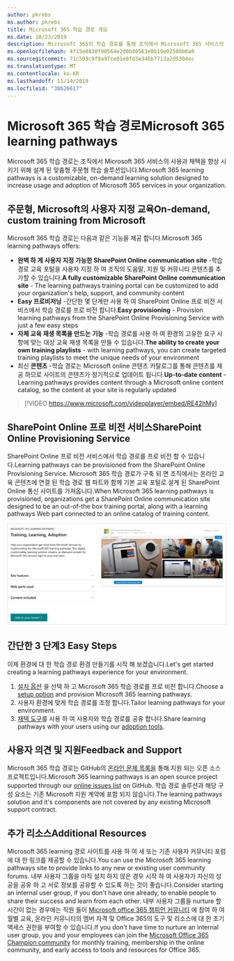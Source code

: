 ```yaml
---
author: pkrebs
ms.author: pkrebs
title: Microsoft 365 학습 경로 개요
ms.date: 10/23/2019
description: Microsoft 365의 학습 경로를 통해 조직에서 Microsoft 365 서비스의 사용 및 채택 속도를 향상 시키는 방법을 알아봅니다. 학습 경로에는 사용자 지정 SharePoint online 웹 파트 및 Microsoft 365 테 넌 트로 쉽게 프로 비전 되는 최신 SharePoint Online communications 교육 사이트가 포함 됩니다.
ms.openlocfilehash: 4f15e8830f90564e2d0b40563e0b19e02580b0a0
ms.sourcegitcommit: 71c503c9f9a97ce01e8fd3e346b7713a2d5304ec
ms.translationtype: MT
ms.contentlocale: ko-KR
ms.lasthandoff: 11/14/2019
ms.locfileid: "38626617"
---
```

# <a name="microsoft-365-learning-pathways"></a><span data-ttu-id="2992a-104">Microsoft 365 학습 경로</span><span class="sxs-lookup"><span data-stu-id="2992a-104">Microsoft 365 learning pathways</span></span> 
<span data-ttu-id="2992a-105">Microsoft 365 학습 경로는 조직에서 Microsoft 365 서비스의 사용과 채택을 향상 시키기 위해 설계 된 맞춤형 주문형 학습 솔루션입니다.</span><span class="sxs-lookup"><span data-stu-id="2992a-105">Microsoft 365 learning pathways is a customizable, on-demand learning solution designed to increase usage and adoption of Microsoft 365 services in your organization.</span></span>   

## <a name="on-demand-custom-training-from-microsoft"></a><span data-ttu-id="2992a-106">주문형, Microsoft의 사용자 지정 교육</span><span class="sxs-lookup"><span data-stu-id="2992a-106">On-demand, custom training from Microsoft</span></span>

<span data-ttu-id="2992a-107">Microsoft 365 학습 경로는 다음과 같은 기능을 제공 합니다.</span><span class="sxs-lookup"><span data-stu-id="2992a-107">Microsoft 365 learning pathways offers:</span></span>

- <span data-ttu-id="2992a-108">**완벽 하 게 사용자 지정 가능한 SharePoint Online communication site** -학습 경로 교육 포털을 사용자 지정 하 여 조직의 도움말, 지원 및 커뮤니티 콘텐츠를 추가할 수 있습니다.</span><span class="sxs-lookup"><span data-stu-id="2992a-108">**A fully customizable SharePoint Online communication site** - The learning pathways training portal can be customized to add your organization's help, support, and community content</span></span>
- <span data-ttu-id="2992a-109">**Easy 프로비저닝** -간단한 몇 단계만 사용 하 여 SharePoint Online 프로 비전 서비스에서 학습 경로를 프로 비전 합니다.</span><span class="sxs-lookup"><span data-stu-id="2992a-109">**Easy provisioning** - Provision learning pathways from the SharePoint Online Provisioning Service with just a few easy steps</span></span>
- <span data-ttu-id="2992a-110">**자체 교육 재생 목록을 만드는 기능** -학습 경로를 사용 하 여 환경의 고유한 요구 사항에 맞는 대상 교육 재생 목록을 만들 수 있습니다.</span><span class="sxs-lookup"><span data-stu-id="2992a-110">**The ability to create your own training playlists** - with learning pathways, you can create targeted training playlists to meet the unique needs of your environment</span></span>
- <span data-ttu-id="2992a-111">최신 **콘텐츠** -학습 경로는 Microsoft online 콘텐츠 카탈로그를 통해 콘텐츠를 제공 하므로 사이트의 콘텐츠가 정기적으로 업데이트 됩니다.</span><span class="sxs-lookup"><span data-stu-id="2992a-111">**Up-to-date content** - Learning pathways provides content through a Microsoft online content catalog, so the content at your site is regularly updated</span></span>

> [!VIDEO https://www.microsoft.com/videoplayer/embed/RE42hMy]

## <a name="sharepoint-online-provisioning-service"></a><span data-ttu-id="2992a-112">SharePoint Online 프로 비전 서비스</span><span class="sxs-lookup"><span data-stu-id="2992a-112">SharePoint Online Provisioning Service</span></span> 
<span data-ttu-id="2992a-113">SharePoint Online 프로 비전 서비스에서 학습 경로를 프로 비전 할 수 있습니다.</span><span class="sxs-lookup"><span data-stu-id="2992a-113">Learning pathways can be provisioned from the SharePoint Online Provisioning Service.</span></span> <span data-ttu-id="2992a-114">Microsoft 365 학습 경로가 구축 되 면 조직에서는 온라인 교육 콘텐츠에 연결 된 학습 경로 웹 파트와 함께 기본 교육 포털로 설계 된 SharePoint Online 통신 사이트를 가져옵니다.</span><span class="sxs-lookup"><span data-stu-id="2992a-114">When Microsoft 365 learning pathways is provisioned, organizations get a SharePoint Online communication site designed to be an out-of-the box training portal, along with a learning pathways Web part connected to an online catalog of training content.</span></span> 

![cg-provision-.png](media/cg-provision.png)

## <a name="3-easy-steps"></a><span data-ttu-id="2992a-116">간단한 3 단계</span><span class="sxs-lookup"><span data-stu-id="2992a-116">3 Easy Steps</span></span>
<span data-ttu-id="2992a-117">이제 환경에 대 한 학습 경로 환경 만들기를 시작 해 보겠습니다.</span><span class="sxs-lookup"><span data-stu-id="2992a-117">Let's get started creating a learning pathways experience for your environment.</span></span>
1. <span data-ttu-id="2992a-118">[설치 옵션](custom_setupoptions.md) 을 선택 하 고 Microsoft 365 학습 경로를 프로 비전 합니다.</span><span class="sxs-lookup"><span data-stu-id="2992a-118">Choose a [setup option](custom_setupoptions.md) and provision Microsoft 365 learning pathways.</span></span>  
2. <span data-ttu-id="2992a-119">사용자 환경에 맞게 학습 경로를 조정 합니다.</span><span class="sxs-lookup"><span data-stu-id="2992a-119">Tailor learning pathways for your environment.</span></span>
3. <span data-ttu-id="2992a-120">[채택 도구](driveadoption.md)를 사용 하 여 사용자와 학습 경로를 공유 합니다.</span><span class="sxs-lookup"><span data-stu-id="2992a-120">Share learning pathways with your users using our [adoption tools](driveadoption.md).</span></span>

## <a name="feedback-and-support"></a><span data-ttu-id="2992a-121">사용자 의견 및 지원</span><span class="sxs-lookup"><span data-stu-id="2992a-121">Feedback and Support</span></span>

<span data-ttu-id="2992a-122">Microsoft 365 학습 경로는 GitHub의 [온라인 문제 목록을](https://aka.ms/CustomLearningHelp) 통해 지원 되는 오픈 소스 프로젝트입니다.</span><span class="sxs-lookup"><span data-stu-id="2992a-122">Microsoft 365 learning pathways is an open source project supported through our [online issues list](https://aka.ms/CustomLearningHelp) on GitHub.</span></span> <span data-ttu-id="2992a-123">학습 경로 솔루션과 해당 구성 요소는 기존 Microsoft 지원 계약에 포함 되지 않습니다.</span><span class="sxs-lookup"><span data-stu-id="2992a-123">The learning pathways solution and it's components are not covered by any existing Microsoft support contract.</span></span>  

## <a name="additional-resources"></a><span data-ttu-id="2992a-124">추가 리소스</span><span class="sxs-lookup"><span data-stu-id="2992a-124">Additional Resources</span></span>
<span data-ttu-id="2992a-125">Microsoft 365 learning 경로 사이트를 사용 하 여 새 또는 기존 사용자 커뮤니티 포럼에 대 한 링크를 제공할 수 있습니다.</span><span class="sxs-lookup"><span data-stu-id="2992a-125">You can use the Microsoft 365 learning pathways site to provide links to any new or existing user community forums.</span></span> <span data-ttu-id="2992a-126">내부 사용자 그룹을 아직 설치 하지 않은 경우 시작 하 여 사용자가 자신의 성공을 공유 하 고 서로 정보를 공유할 수 있도록 하는 것이 좋습니다.</span><span class="sxs-lookup"><span data-stu-id="2992a-126">Consider starting an internal user group, if you don't have one already, to enable people to share their success and learn from each other.</span></span>  <span data-ttu-id="2992a-127">내부 사용자 그룹을 nurture 할 시간이 없는 경우에는 직원 들이 [Microsoft office 365 챔피언 커뮤니티](https://aka.ms/O365Champions) 에 참여 하 여 월별 교육, 온라인 커뮤니티의 멤버 자격 및 Office 365의 도구 및 리소스에 대 한 초기 액세스 권한을 부여할 수 있습니다.</span><span class="sxs-lookup"><span data-stu-id="2992a-127">If you don't have time to nurture an internal user group, you and your employees can join the [Microsoft Office 365 Champion community](https://aka.ms/O365Champions) for monthly training, membership in the online community, and early access to tools and resources for Office 365.</span></span>